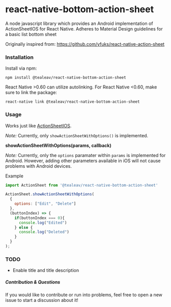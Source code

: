
# react-native-bottom-action-sheet

A node javascript library which provides an Android implementation of ActionSheetIOS for React Native. Adheres to Material Design guidelines for a basic list bottom sheet 

Originally inspired from: https://github.com/yfuks/react-native-action-sheet

### Installation

Install via npm:
```
npm install @tealeav/react-native-bottom-action-sheet
```

React Native >0.60 can utilize autolinking. For React Native <0.60, make sure to link the package:
```
react-native link @tealeav/react-native-bottom-action-sheet
```

### Usage

Works just like [ActionSheetIOS](https://facebook.github.io/react-native/docs/actionsheetios). 

*Note:* Currently, only `showActionSheetWithOptions()` is implemented.

**showActionSheetWithOptions(params, callback)**

*Note:* Currently, only the `options` paramater within `params` is implemented for Android. However, adding other parameters available in iOS will not cause problems with Android devices.

Example
```javascript
import ActionSheet from '@tealeav/react-native-bottom-action-sheet'

ActionSheet.showActionSheetWithOptions(
  {
    options: ["Edit", "Delete"]
  },
  (buttonIndex) => {
    if(buttonIndex === 0){
      console.log("Edited")
    } else {
      console.log("Deleted")
    }
  }
);
```

### TODO

 - Enable title and title description
 
 
##### Contribution & Questions

If you would like to contribute or run into problems, feel free to open a new issue to start a discussion about it!
